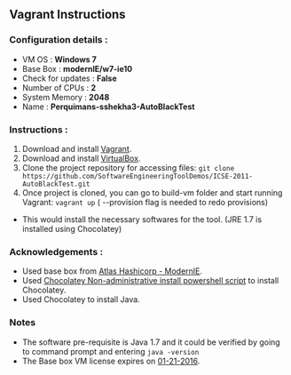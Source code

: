 ## Vagrant Instructions

### Configuration details :
  * VM OS : **Windows 7**
  * Base Box : **modernIE/w7-ie10**
  *	Check for updates : **False**
  * Number of CPUs : **2**
  * System Memory : **2048**
  *	Name : **Perquimans-sshekha3-AutoBlackTest**

### Instructions : 

1. Download and install [Vagrant](https://www.vagrantup.com/downloads.html).
2. Download and install [VirtualBox](https://www.virtualbox.org/wiki/Downloads).
3. Clone the project repository for accessing files: ```git clone https://github.com/SoftwareEngineeringToolDemos/ICSE-2011-AutoBlackTest.git```
4. Once project is cloned, you can go to build-vm folder and start running Vagrant: `vagrant up` ( --provision flag is needed to redo provisions)
  * This would install the necessary softwares for the tool. (JRE 1.7 is installed using Chocolatey)


### Acknowledgements : 

 * Used base box from [Atlas Hashicorp - ModernIE](https://atlas.hashicorp.com/modernIE/boxes/w7-ie10).
 * Used [Chocolatey Non-administrative install powershell script](https://github.com/chocolatey/choco/wiki/Installation#command-line) to install Chocolatey.
 * Used Chocolatey to install Java. 

### Notes
  * The software pre-requisite is Java 1.7 and it could be verified by going to command prompt and entering `java -version`
  *	The Base box VM license expires on [01-21-2016](https://atlas.hashicorp.com/modernIE/boxes/w7-ie10).
